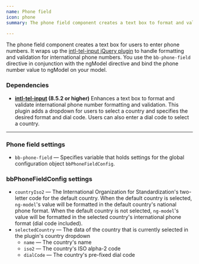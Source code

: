 ```yaml
---
name: Phone field
icon: phone
summary: The phone field component creates a text box to format and validate phone numbers.

---
```


The phone field component creates a text box for users to enter phone numbers. It wraps up the [intl-tel-input jQuery plugin](http://jackocnr.com/intl-tel-input.html) to handle formatting and validation for international phone numbers. You use the `bb-phone-field` directive in conjunction with the ngModel directive and bind the phone number value to ngModel on your model.

### Dependencies ###
- **[intl-tel-input](http://jackocnr.com/intl-tel-input.html) (8.5.2 or higher)** Enhances a text box to format and validate international phone number formatting and validation. This plugin adds a dropdown for users to select a country and specifies the desired format and dial code. Users can also enter a dial code to select a country.

---

### Phone field settings ###
- `bb-phone-field` &mdash; Specifies variable that holds settings for the global configuration object `bbPhoneFieldConfig`.

### bbPhoneFieldConfig settings ###
- `countryIso2` &mdash; The International Organization for Standardization's two-letter code for the default country. When the default country is selected, `ng-model`'s value will be formatted in the default country's national phone format. When the default country is not selected, `ng-model`'s value will be formatted in the selected country's international phone format (dial code included).
- `selectedCountry` &mdash; The data of the country that is currently selected in the plugin's country dropdown
  - `name` &mdash; The country's name
  - `iso2` &mdash; The country's ISO alpha-2 code
  - `dialCode` &mdash; The country's pre-fixed dial code
